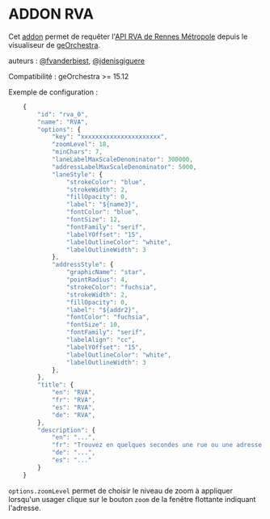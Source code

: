 ADDON RVA
==========

Cet [addon](https://github.com/georchestra/georchestra/blob/15.12/mapfishapp/src/main/webapp/app/addons/README.md) permet de requêter l'[API RVA de Rennes Métropole](http://rva.data.rennes-metropole.fr/) depuis le visualiseur de [geOrchestra](http://www.georchestra.org/).

auteurs : [@fvanderbiest](https://github.com/fvanderbiest/), [@jdenisgiguere](https://github.com/jdenisgiguere/)

Compatibilité : geOrchestra >= 15.12

Exemple de configuration :

```js
    {
        "id": "rva_0",
        "name": "RVA",
        "options": {
            "key": "xxxxxxxxxxxxxxxxxxxxxx",
            "zoomLevel": 18,
            "minChars": 7,
            "laneLabelMaxScaleDenominator": 300000,
            "addressLabelMaxScaleDenominator": 5000,
            "laneStyle": {
                "strokeColor": "blue",
                "strokeWidth": 2,
                "fillOpacity": 0,
                "label": "${name3}",
                "fontColor": "blue",
                "fontSize": 12,
                "fontFamily": "serif",
                "labelYOffset": "15",
                "labelOutlineColor": "white",
                "labelOutlineWidth": 3
            },
            "addressStyle": {
                "graphicName": "star",
                "pointRadius": 4,
                "strokeColor": "fuchsia",
                "strokeWidth": 2,
                "fillOpacity": 0,
                "label": "${addr2}",
                "fontColor": "fuchsia",
                "fontSize": 10,
                "fontFamily": "serif",
                "labelAlign": "cc",
                "labelYOffset": "15",
                "labelOutlineColor": "white",
                "labelOutlineWidth": 3
            },
        },
        "title": {
            "en": "RVA",
            "fr": "RVA",
            "es": "RVA",
            "de": "RVA",
        },
        "description": {
            "en": "...",
            "fr": "Trouvez en quelques secondes une rue ou une adresse avec l'API RVA de Rennes Métropole",
            "de": "...",
            "es": "..."
        }
    }
```

`options.zoomLevel` permet de choisir le niveau de zoom à appliquer lorsqu'un usager clique sur le bouton `zoom` de
la fenêtre flottante indiquant l'adresse.

